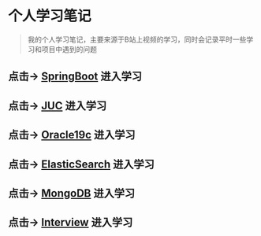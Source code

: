 # 个人学习笔记

>  我的个人学习笔记，主要来源于B站上视频的学习，同时会记录平时一些学习和项目中遇到的问题

## 点击-> [SpringBoot](https://kenny19940602.github.io/SpringBoot/#/README) 进入学习

## 点击-> [JUC](https://kenny19940602.github.io/Juc/#/README) 进入学习

## 点击-> [Oracle19c](https://kenny19940602.github.io/Oracle19c/#/README) 进入学习

## 点击-> [ElasticSearch](https://kenny19940602.github.io/ElasticSearch/#/README) 进入学习

## 点击-> [MongoDB](https://kenny19940602.github.io/MongoDB/#/README) 进入学习

## 点击-> [Interview](https://kenny19940602.github.io/Interview/#/README) 进入学习